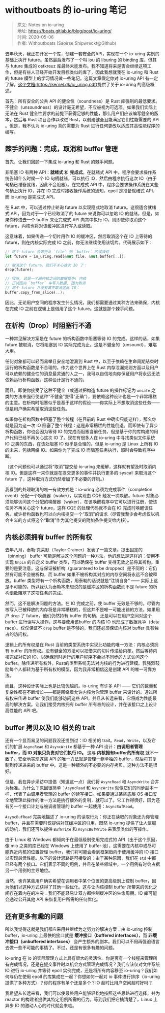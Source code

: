 # withoutboats 的 io-uring 笔记

> 原文: Notes on io-uring  
> 地址: https://boats.gitlab.io/blog/post/io-uring/  
> 时间: 2020-05-06  
> 作者: Withoutboats (Saoirse Shipwreckt@Github)  

去年秋天，我正在开发一个库，创建一套安全的API，实现在一个 io-uring 实例的基础上执行 future。虽然最后发布了一个叫 iou 的 liburing 的 binding 库，但其与 future 集成的 ostkreuz 库最终未能发布。我不知道将来是否会继续这项工作，但是有些人已经开始开发目标类似的库了，因此我想就我在 io-uring 和 Rust 的 future 模型上的学习情况做一些笔记。这篇文章假定你对 io-uring API 有一定了解。[这个文档(https://kernel.dk/io_uring.pdf)](https://kernel.dk/io_uring.pdf)提供了关于 io-uring 的高级概述。

首先：所有安全的公共 API 的健全性（soundness）是 Rust 库强制的最低要求。不健全（unsoundness）的设计毫无希望，不应被视为可选项。如果我们实际上无法在 Rust 健全性要求的前提下获得足够的性能，那么用户们应该编写健全的版本，然后与 Rust 项目合作以改进 Rust，以创建健全且能满足它们性能需要的 API 。但是，我不认为 io-uring 真的需要为 Rust 进行任何更改以适应其高性能程序的编写。

## 棘手的问题：完成，取消和 buffer 管理

首先，让我们回顾一下集成 io-uring 和 Rust 的棘手问题。

非阻塞 IO 有两种 API：**就绪式** 和 **完成式**。在就绪式 API 中，程序会要求操作系统告知什么时候一个 IO 句柄就绪，可以执行 IO，然后由程序执行这次 IO（由于句柄已准备就绪，因此不会阻塞）。在完成式 API 中，程序会要求操作系统在某些句柄上执行 IO，并在 IO 完成时接收操作系统的通知。epoll 是准备就绪式 API，而 io-uring 是完成式 API。

在 Rust 中，可以通过停止轮询 future 以实现隐式地取消 future。这很适合就绪式 API，因为对于一个已经取消了的 future 来说你可以忽略 IO 的就绪。但是，如果你传进去一个 buffer 来让完成式 API 向其中执行 IO，则即使你取消这个 future，内核也将对该缓冲区进行写入或读取。

这意味着，如果传递一个切片用作 IO 的缓冲区，然后取消这个在 IO 上等待的 future，则在内核实际完成 IO 之前，你无法继续使用该切片。代码展示如下：

```rust
// 这个 future 会等待从 `file` 到 `buffer` 的读操作
let future = io_uring.read(&mut file, &mut buffer[..]);

// 取消这个 future，我们不关心这次 IO 了：
drop(future);

// 哎呀, 这是一个跟内核之间的数据竞争! 内核
// 正试图向 `buffer` 中写入数据, 因为取消
// 那个 future 并没有真正取消这此 IO：
buffer.copy_from_slice(..);
```

因此，无论用户空间的程序发生什么情况，我们都需要通过某种方法来确保，内核在完成 IO 之前在逻辑上是借用了这个 future。这就是那个棘手问题。

## 在析构（Drop）时阻塞行不通

一种常见解决方案是在 future 的析构函数中阻塞等待 IO 的完成。这样的话，如果 future 被取消，它将阻塞到 IO 实际完成为止。这是不健全的（unsound），难堪大用。

任何对象都可以轻而易举且安全地泄漏到 Rust 中，以至于依赖在生命周期结束时运行的析构函数是不合理的。作为这个世界上在 Rust 内存泄漏规则方面以及用户可以依赖的健全性的消息最灵通的人之一，我可以自信地向你保证用户将永远无法依赖运行析构函数。这种设计是行不通的。

而且，即使你接受了这种不健全（或通过把构造 future 的操作标记为 `unsafe` 之类的方法来强行使这种“不健全”变得“正确”），要依赖这种设计也是一个非常糟糕的主意。在析构时阻塞似乎是基于这样的假设——你实际上不想取消这些任务——但是用户确实希望取消这些任务。

如果你在析构函数中阻塞了整个线程（在目前的 Rust 中确实只能这样），那么你就是因为这一次 IO 阻塞了整个线程：这是非常糟糕的性能倒退。而即使有了异步析构函数，你也会因为等待 IO 的完成而阻塞当前任务。但是基于你的库构建的用户代码已经不再关心这次 IO 了。现在有很多人在 io-uring 中寻找类似文件系统 IO 之类的东西，在该处阻塞 IO 似乎是合理的。但是 io-uring 是 Linux 上所有 IO 的未来，包括网络 IO。如果你为了完成 IO 而阻塞任务执行，超时会导致程序中断。

（这个问题也可以通过将“取消”提交给 io-uring 来缓解，这样就有望及时取消内核 IO。但是这样一来你就是在提交更多的事件并执行更多的 syscall 来取消这个 future 了，这种取消方式仍然增加了不必要的开销。）

我看到的处理取消的唯一有效方式是：io-uring 必须为完成事件（completion event）分配一个唤醒器（waker），以实现由 CQE 触发一次唤醒。future 对象必须能够访问这个分配的唤醒器（waker），在该唤醒程序中它可以进行注册，使该任务不再关心这个 future，这样 CQE 的处理代码就不会在 IO 完成时唤醒该任务。或许析构函数也可以向内核提交一个“取消”的请求（尽管我至少会考虑仅以机会主义的方式将这个“取消”作为其他提交的附加条件提交给内核）。

## 内核必须拥有 buffer 的所有权

去年八月，泰勒·克莱默（Taylor Cramer）发表了一篇文章，提出固定的（pinning） buffer 可能是解决这个问题的一种方法。他的想法是这样的：使用**不**实现 `Unpin` 的自定义 buffer 类型，可以确保在 buffer 变得无效之前将其析构。重要的是要注意，这与保证被析构（guaranteed to be dropped）是不同的：它仍然有可能不会被析构，而 buffer 如果不被析构其对应的内存空间将永远不会被释放。buffer 类型将有一个析构函数，用泰勒的话说就是“注销自身” —— 实际上这是不可能的，所以我认为泰勒本来想说的是缓冲区的析构函数而不是 future 的析构函数阻塞了这项任务的完成。

然而，这不是解决问题的方法。在 IO 完成之前，使 buffer 无效是不够的。尽管内核写入已被释放的内存将是非常糟糕的，但这并不是唯一可能出错的方法。如果用户 `drop` 了 future，他们仍然持有 buffer 的句柄，还是可以在用户空间对这个 buffer 进行读写入操作。这与要使用该buffer 的内核 IO 也形成了数据竞争（data race）。仅仅保证不 `drop` buffer 是不够的，我们还必须保证内核对 buffer 具有独占的访问权。

逻辑上的所有权是在 Rust 当前的类型系统中实现此功能的唯一方法：内核必须拥有 buffer 的所有权。没有健全的方法可以把借来的切片传递给内核，然后等待内核完成对它的 IO，以确保同时运行的用户程序不会以不同步的方式访问这个 buffer。除传递所有权外，Rust的类型系统无法对内核的行为进行建模。我强烈鼓励每个人都转为基于所有权的模型，因为我非常相信这是创建 API 的唯一可靠方法。

而且，这种设计实际上也是比较优越的。io-uring 有许多 API —— 它们的数量和复杂性都在不断增长——都是围绕着允许内核为你管理 buffer 来设计的。通过所有权来传递 buffer 使我们能够访问这些 API，并且从长远来看，它将成为性能最高的解决方案。让我们接受内核拥有 buffer 所有权的设计，并在该接口之上设计高性能的 API 吧。

## buffer 拷贝以及 IO 相关的 trait

还有一个显而易见的问题我没还提到过：IO 相关的 trait。`Read`，`Write`，以及它们的扩展 `AsyncRead` 和 `AsyncWrite` 都基于一种 API 设计：**由调用者管理 buffer，而 IO 对象只负责对它们执行 IO。** 这与 **内核拥有buffer的所有权** 就不一致了。安全地实现这些 API 的唯一方法就是管理一组单独的 buffer，然后将其复制到传递进来的 buffer 中。这是一种额外的不必要的内存拷贝。这种方法不是很好。

但是，我在异步采访中提倡（知道这一点）我们将 `AsyncRead` 和 `AsyncWrite` 合并为标准。为什么？原因很简单：`AsyncRead` 和 `AsyncWrite` 就像它们的同步副本一样，代表了由调用者管理的 buffer 的读写接口。如果要通过某些底层 OS 接口安全地管理此操作的唯一方法是执行额外的复制，就可以了。它工作得很好，因为还有另一个接口计划与被调者管理的 buffer 一起使用：`AsyncBufRead`。

`AsyncBufRead` 完美地描述了 io-uring 的读取行为：你正在读取的对象还为你管理 buffer，并且在需要时仅提供对其缓冲区的引用。既然 io-uring 提供了让人信服的动机，我们还可以提供 `BufWrite` 和 `AsyncBufWrite` 来表示类似的写操作。

由于 Linux 和 Windows 都倾向于在最低级别使用完成式的 API（出于这个原因，像 mio 之类的库已经在 Windows 上使用了 buffer 池），这需要在内核中或尽可能靠近内核的位置管理 buffer，我们将可能会看到框架趋向于使用缓冲的 IO 接口以实现最佳性能。以下的设计思路是可接受的：由于某种原因，我们在 `std` 中都已经有两个接口。它们表示不同的用例，并且在某些领域中，一个用例有时会占据另一个用例的主导地位。

当然，也许某些用户确实希望在调用者中某个位置的更高级别上控制 buffer，因为他们以这种方式获得了其他一些优化。这与让内核控制 buffer 所带来的优化之间存在着内在的冲突：我们不能轻易让双方都控制缓冲区的生命周期。IO 库可能会通过公开其他 API 来恢复用户所需的任何优化。

## 还有更多有趣的问题

所以我觉得这就是我们都应采用并继续为之努力的解决方案：由 io-uring 控制 buffer，io-uring 上最快的接口就是 **缓冲接口（buffered interfaces）**，而 **非缓冲接口（unbuffered interfaces）** 会产生额外的副本。我们可以不用再强迫语言去做一些不可能的事情了。不过，还是有很多有趣的问题。

io-uring 在 io 的实际管理方式上具有很大的灵活性。你是否有一个线程来管理所有完成情况，还是在提交事件时以机会方式管理完成情况？我们应该仅对文件系统 IO 进行 io-uring 并等待 epoll 实例完成，还是将所有内容移至 io-uring？我们如何与仍在使用 epoll 的库集成在一起？你想如何一起对 io 事件进行排序（io-uring提供了多种方式）？你的程序有单个还是多个？IO 超时比用户空间超时好吗？

我希望从长远来看，我们可以使最终用户能够轻松地按照这些思路进行选择，并为 reactor 的构建者提供其特定用例所需的行为。等到我们把它搞清楚了，Linux 上异步 IO 的激动人心的时代就会来临。